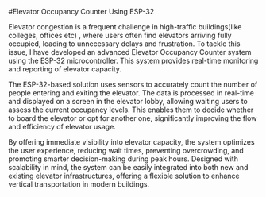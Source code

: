 #Elevator Occupancy Counter Using ESP-32

Elevator congestion is a frequent challenge in high-traffic buildings(like colleges, offices etc) , where users often find elevators arriving fully occupied, leading to unnecessary delays and frustration. To tackle this issue, I have developed an advanced Elevator Occupancy Counter system using the ESP-32 microcontroller. This system provides real-time monitoring and reporting of elevator capacity.

The ESP-32-based solution uses sensors to accurately count the number of people entering and exiting the elevator. The data is processed in real-time and displayed on a screen in the elevator lobby, allowing waiting users to assess the current occupancy levels. This enables them to decide whether to board the elevator or opt for another one, significantly improving the flow and efficiency of elevator usage.

By offering immediate visibility into elevator capacity, the system optimizes the user experience, reducing wait times, preventing overcrowding, and promoting smarter decision-making during peak hours. Designed with scalability in mind, the system can be easily integrated into both new and existing elevator infrastructures, offering a flexible solution to enhance vertical transportation in modern buildings.
